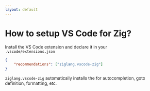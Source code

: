 ```yaml
---
layout: default
---
```

# How to setup VS Code for Zig?

<Transform scale="1">

Install the VS Code extension <Anchor href="https://marketplace.visualstudio.com/items?itemName=ziglang.vscode-zig" text="ziglang.vscode-zig" /> and declare it in your <code class="inline-code">.vscode/extensions.json</code>

```json
{
    "recommendations": ["ziglang.vscode-zig"]
}
```

<code class="inline-code">ziglang.vscode-zig</code> automatically installs the <Anchor href="https://install.zigtools.org/" text="Zig Language Server (zls)" /> for autocompletion, goto definition, formatting, etc.

</Transform>

<!--
Zig Language Server (zls) implements Microsoft's Language Server Protocol for Zig in Zig.
-->
